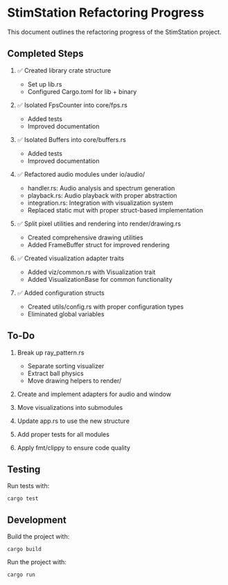 # StimStation Refactoring Progress

This document outlines the refactoring progress of the StimStation project.

## Completed Steps

1. ✅ Created library crate structure
   - Set up lib.rs
   - Configured Cargo.toml for lib + binary

2. ✅ Isolated FpsCounter into core/fps.rs
   - Added tests
   - Improved documentation

3. ✅ Isolated Buffers into core/buffers.rs
   - Added tests
   - Improved documentation

4. ✅ Refactored audio modules under io/audio/
   - handler.rs: Audio analysis and spectrum generation
   - playback.rs: Audio playback with proper abstraction
   - integration.rs: Integration with visualization system
   - Replaced static mut with proper struct-based implementation

5. ✅ Split pixel utilities and rendering into render/drawing.rs
   - Created comprehensive drawing utilities
   - Added FrameBuffer struct for improved rendering

6. ✅ Created visualization adapter traits
   - Added viz/common.rs with Visualization trait
   - Added VisualizationBase for common functionality

7. ✅ Added configuration structs
   - Created utils/config.rs with proper configuration types
   - Eliminated global variables

## To-Do

1. Break up ray_pattern.rs
   - Separate sorting visualizer
   - Extract ball physics
   - Move drawing helpers to render/

2. Create and implement adapters for audio and window

3. Move visualizations into submodules

4. Update app.rs to use the new structure

5. Add proper tests for all modules

6. Apply fmt/clippy to ensure code quality

## Testing

Run tests with:
```
cargo test
```

## Development

Build the project with:
```
cargo build
```

Run the project with:
```
cargo run
```
